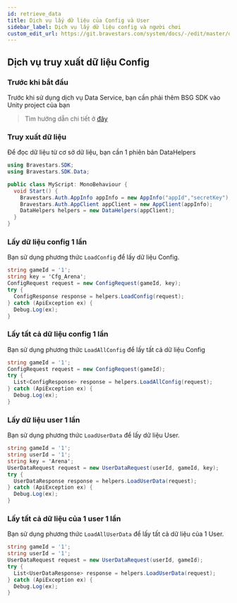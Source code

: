 ```yaml
---
id: retrieve_data
title: Dịch vụ lấy dữ liệu của Config và User
sidebar_label: Dịch vụ lấy dữ liệu config và người chơi
custom_edit_url: https://git.bravestars.com/system/docs/-/edit/master/docs/sdk/retrieve_data.md
---
```


## Dịch vụ truy xuất dữ liệu Config

### Trước khi bắt đầu

Trước khi sử dụng dịch vụ Data Service, bạn cần phải thêm BSG SDK vào Unity project của bạn

> Tìm hướng dẫn chi tiết ở [đây](../get-started/setup.md)

### Truy xuất dữ liệu

Để đọc dữ liệu từ cơ sở dữ liệu, bạn cần 1 phiên bản DataHelpers

```C#
using Bravestars.SDK;
using Bravestars.SDK.Data;

public class MyScript: MonoBehaviour {
  void Start() {
    Bravestars.Auth.AppInfo appInfo = new AppInfo("appId","secretKey");
    Bravestars.Auth.AppClient appClient = new AppClient(appInfo); 
    DataHelpers helpers = new DataHelpers(appClient);
  }
}
```

### Lấy dữ liệu config 1 lần

Bạn sử dụng phương thức ``LoadConfig`` để
lấy dữ liệu Config.

```C#
string gameId = '1';
string key = 'Cfg_Arena';
ConfigRequest request = new ConfigRequest(gameId, key);
try {
  ConfigResponse response = helpers.LoadConfig(request);
} catch (ApiException ex) {
  Debug.Log(ex);
}
```

### Lấy tất cả dữ liệu config 1 lần

Bạn sử dụng phương thức ``LoadAllConfig`` để lấy tất cả dữ liệu Config

```C#
string gameId = '1';
ConfigRequest request = new ConfigRequest(gameId);
try {
  List<ConfigResponse> response = helpers.LoadAllConfig(request);
} catch (ApiException ex) {
  Debug.Log(ex);
}

```

### Lấy dữ liệu user 1 lần

Bạn sử dụng phương thức ``LoadUserData`` để
lấy dữ liệu User.

```C#
string gameId = '1';
string userId = '1';
string key = 'Arena';
UserDataRequest request = new UserDataRequest(userId, gameId, key);
try {
  UserDataResponse response = helpers.LoadUserData(request);
} catch (ApiException ex) {
  Debug.Log(ex);
}
```

### Lấy tất cả dữ liệu của 1 user 1 lần

Bạn sử dụng phương thức ``LoadAllUserData`` để
lấy tất cả dữ liệu của 1 User.

```C#
string gameId = '1';
string userId = '1';
UserDataRequest request = new UserDataRequest(userId, gameId);
try {
  List<UserDataResponse> response = helpers.LoadUserData(request);
} catch (ApiException ex) {
  Debug.Log(ex);
}
```
